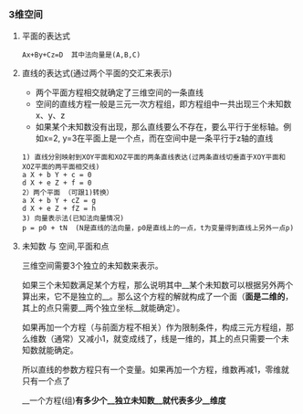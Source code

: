 ### 3维空间

1. 平面的表达式

   ```
   Ax+By+Cz=D  其中法向量是(A,B,C)
   ```

2. 直线的表达式(通过两个平面的交汇来表示)

   * 两个平面方程相交就确定了三维空间的一条直线
   * 空间的直线方程一般是三元一次方程组，即方程组中一共出现三个未知数x、y、z
   * 如果某个未知数没有出现，那么直线要么不存在，要么平行于坐标轴。例如x=2, y=3在平面上是一个点，而在空间中是一条平行于z轴的直线

   ```
   1) 直线分别映射到XOY平面和XOZ平面的两条直线表达(过两条直线切垂直于XOY平面和XOZ平面的两平面相交线)
   a X + b Y + c = 0
   d X + e Z + f = 0
   2）两个平面 （可跟1)转换）
   a X + b Y + cZ = g
   d X + e Z + fZ = h
   3) 向量表示法(已知法向量情况)
   p = p0 + tN  (N是直线的法向量，p0是直线上的一点，t为变量得到直线上另外一点p)
   
   ```

   

3. 未知数 与 空间,平面和点

   三维空间需要3个独立的未知数来表示。

   如果三个未知数满足某个方程，那么说明其中__某个未知数可以根据另外两个算出来，它不是独立的__。那么这个方程的解就构成了一个面（__面是二维的__，其上的点只需要__两个独立坐标__就能确定）。

   如果再加一个方程（与前面方程不相关）作为限制条件，构成三元方程组，那么维数（通常）又减小1，就变成线了，线是一维的，其上的点只需要一个未知数就能确定。

   所以直线的参数方程只有一个变量。如果再加一个方程，维数再减1，零维就只有一个点了

   __一个方程(组)__有多少个__独立未知数__就代表多少__维度__











